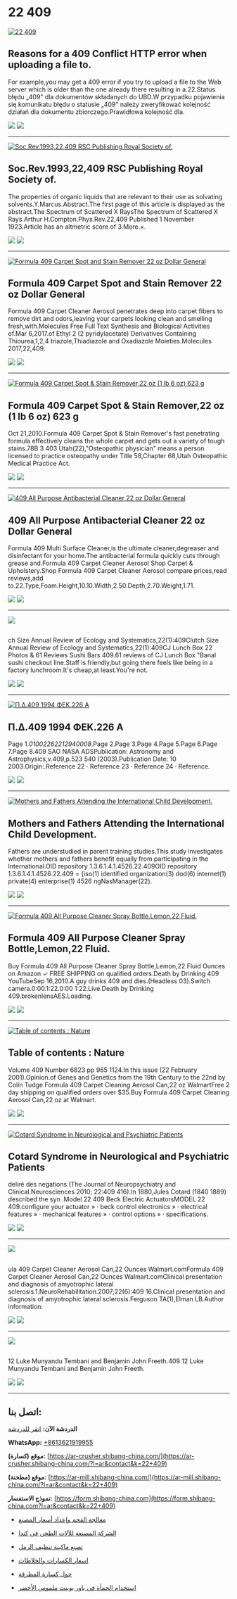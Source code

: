 # 22 409

<a href="https://swt.shibang-china.com/?l=ar&img&k=22+409" target="_blank">![22 409](http://static.shibang-china.com/all-800x300/452.jpg)</a>

## Reasons for a 409 Conflict HTTP error when uploading a file to.
For example,you may get a 409 error if you try to upload a file to the Web server which is older than the one already there resulting in a.22.Status błędu „409" dla dokumentów składanych do UBD.W przypadku pojawienia się komunikatu błędu o statusie „409&quot; należy zweryfikować kolejność działań dla dokumentu zbiorczego.Prawidłowa kolejność dla.


<a href="https://whatsapp.shibangsoft.com/WhatsApp.php" target="_blank" title="WhatsApp">![](http://static.shibang-china.com/icon/whatsapp.png)</a> <a href="https://swt.shibang-china.com/?l=ar&icon&k=22+409" target="_blank">![](http://static.shibang-china.com/icon/chat-ar.png)</a>

---

<a href="https://swt.shibang-china.com/?l=ar&img&k=22+409" target="_blank">![Soc.Rev.1993,22,409 RSC Publishing Royal Society of.](http://static.shibang-china.com/all-800x300/282.jpg)</a>

## Soc.Rev.1993,22,409 RSC Publishing Royal Society of.
The properties of organic liquids that are relevant to their use as solvating solvents.Y.Marcus.Abstract.The first page of this article is displayed as the abstract.The Spectrum of Scattered X RaysThe Spectrum of Scattered X Rays.Arthur H.Compton.Phys.Rev.22,409 Published 1 November 1923.Article has an altmetric score of 3.More.×.


<a href="https://whatsapp.shibangsoft.com/WhatsApp.php" target="_blank" title="WhatsApp">![](http://static.shibang-china.com/icon/whatsapp.png)</a> <a href="https://swt.shibang-china.com/?l=ar&icon&k=22+409" target="_blank">![](http://static.shibang-china.com/icon/chat-ar.png)</a>

---

<a href="https://swt.shibang-china.com/?l=ar&img&k=22+409" target="_blank">![Formula 409 Carpet Spot and Stain Remover 22 oz Dollar General](http://static.shibang-china.com/all-800x300/1098.jpg)</a>

## Formula 409 Carpet Spot and Stain Remover 22 oz Dollar General
Formula 409 Carpet Cleaner Aerosol penetrates deep into carpet fibers to remove dirt and odors,leaving your carpets looking clean and smelling fresh,with.Molecules Free Full Text Synthesis and Biological Activities of.Mar 6,2017.of Ethyl 2 (2 pyridylacetate) Derivatives Containing Thiourea,1,2,4 triazole,Thiadiazole and Oxadiazole Moieties.Molecules 2017,22,409.


<a href="https://whatsapp.shibangsoft.com/WhatsApp.php" target="_blank" title="WhatsApp">![](http://static.shibang-china.com/icon/whatsapp.png)</a> <a href="https://swt.shibang-china.com/?l=ar&icon&k=22+409" target="_blank">![](http://static.shibang-china.com/icon/chat-ar.png)</a>

---

<a href="https://swt.shibang-china.com/?l=ar&img&k=22+409" target="_blank">![Formula 409 Carpet Spot &amp; Stain Remover,22 oz (1 lb 6 oz) 623 g](http://static.shibang-china.com/all-800x300/874.jpg)</a>

## Formula 409 Carpet Spot &amp; Stain Remover,22 oz (1 lb 6 oz) 623 g
Oct 21,2010.Formula 409 Carpet Spot &amp; Stain Remover&#39;s fast penetrating formula effectively cleans the whole carpet and gets out a variety of tough stains.78B 3 403 Utah(22),&quot;Osteopathic physician&quot; means a person licensed to practice osteopathy under Title 58,Chapter 68,Utah Osteopathic Medical Practice Act.


<a href="https://whatsapp.shibangsoft.com/WhatsApp.php" target="_blank" title="WhatsApp">![](http://static.shibang-china.com/icon/whatsapp.png)</a> <a href="https://swt.shibang-china.com/?l=ar&icon&k=22+409" target="_blank">![](http://static.shibang-china.com/icon/chat-ar.png)</a>

---

<a href="https://swt.shibang-china.com/?l=ar&img&k=22+409" target="_blank">![409 All Purpose Antibacterial Cleaner 22 oz Dollar General](http://static.shibang-china.com/all-800x300/1245.jpg)</a>

## 409 All Purpose Antibacterial Cleaner 22 oz Dollar General
Formula 409 Multi Surface Cleaner,is the ultimate cleaner,degreaser and disinfectant for your home.The antibacterial formula quickly cuts through grease and.Formula 409 Carpet Cleaner Aerosol Shop Carpet &amp; Upholstery.Shop Formula 409 Carpet Cleaner Aerosol compare prices,read reviews,add to.22.Type,Foam.Height,10.10.Width,2.50.Depth,2.70.Weight,1.71.


<a href="https://whatsapp.shibangsoft.com/WhatsApp.php" target="_blank" title="WhatsApp">![](http://static.shibang-china.com/icon/whatsapp.png)</a> <a href="https://swt.shibang-china.com/?l=ar&icon&k=22+409" target="_blank">![](http://static.shibang-china.com/icon/chat-ar.png)</a>

---

<a href="https://swt.shibang-china.com/?l=ar&img&k=22+409" target="_blank">![](http://static.shibang-china.com/all-800x300/158.jpg)</a>

## 
ch Size Annual Review of Ecology and Systematics,22(1):409Clutch Size Annual Review of Ecology and Systematics,22(1):409CJ Lunch Box 22 Photos &amp; 61 Reviews Sushi Bars 409.61 reviews of CJ Lunch Box &quot;Banal sushi checkout line.Staff is friendly,but going there feels like being in a factory lunchroom.It&#39;s cheap,at least.You&#39;re not.


<a href="https://whatsapp.shibangsoft.com/WhatsApp.php" target="_blank" title="WhatsApp">![](http://static.shibang-china.com/icon/whatsapp.png)</a> <a href="https://swt.shibang-china.com/?l=ar&icon&k=22+409" target="_blank">![](http://static.shibang-china.com/icon/chat-ar.png)</a>

---

<a href="https://swt.shibang-china.com/?l=ar&img&k=22+409" target="_blank">![Π.Δ.409 1994 ΦΕΚ.226 Α](http://static.shibang-china.com/all-800x300/1334.jpg)</a>

## Π.Δ.409 1994 ΦΕΚ.226 Α
Page 1.*01002262212940008*.Page 2.Page 3.Page 4.Page 5.Page 6.Page 7.Page 8.409 SAO NASA ADSPublication: Astronomy and Astrophysics,v.409,p.523 540 (2003).Publication Date: 10 2003.Origin:.Reference 22 &middot; Reference 23 &middot; Reference 24 &middot; Reference.


<a href="https://whatsapp.shibangsoft.com/WhatsApp.php" target="_blank" title="WhatsApp">![](http://static.shibang-china.com/icon/whatsapp.png)</a> <a href="https://swt.shibang-china.com/?l=ar&icon&k=22+409" target="_blank">![](http://static.shibang-china.com/icon/chat-ar.png)</a>

---

<a href="https://swt.shibang-china.com/?l=ar&img&k=22+409" target="_blank">![Mothers and Fathers Attending the International Child Development.](http://static.shibang-china.com/all-800x300/7.jpg)</a>

## Mothers and Fathers Attending the International Child Development.
Fathers are understudied in parent training studies.This study investigates whether mothers and fathers benefit equally from participating in the International.OID repository 1.3.6.1.4.1.4526.22.409OID repository 1.3.6.1.4.1.4526.22.409 = {iso(1) identified organization(3) dod(6) internet(1) private(4) enterprise(1) 4526 ngNasManager(22).


<a href="https://whatsapp.shibangsoft.com/WhatsApp.php" target="_blank" title="WhatsApp">![](http://static.shibang-china.com/icon/whatsapp.png)</a> <a href="https://swt.shibang-china.com/?l=ar&icon&k=22+409" target="_blank">![](http://static.shibang-china.com/icon/chat-ar.png)</a>

---

<a href="https://swt.shibang-china.com/?l=ar&img&k=22+409" target="_blank">![Formula 409 All Purpose Cleaner Spray Bottle,Lemon,22 Fluid.](http://static.shibang-china.com/all-800x300/287.jpg)</a>

## Formula 409 All Purpose Cleaner Spray Bottle,Lemon,22 Fluid.
Buy Formula 409 All Purpose Cleaner Spray Bottle,Lemon,22 Fluid Ounces on Amazon ✓ FREE SHIPPING on qualified orders.Death by Drinking 409 YouTubeSep 16,2010.A guy drinks 409 and dies.(Headless 03).Switch camera.0:00.1:22.0:00 1:22.Live.Death by Drinking 409.brokenlensAES.Loading.


<a href="https://whatsapp.shibangsoft.com/WhatsApp.php" target="_blank" title="WhatsApp">![](http://static.shibang-china.com/icon/whatsapp.png)</a> <a href="https://swt.shibang-china.com/?l=ar&icon&k=22+409" target="_blank">![](http://static.shibang-china.com/icon/chat-ar.png)</a>

---

<a href="https://swt.shibang-china.com/?l=ar&img&k=22+409" target="_blank">![Table of contents : Nature](http://static.shibang-china.com/all-800x300/953.jpg)</a>

## Table of contents : Nature
Volume 409 Number 6823 pp 965 1124.In this issue (22 February 2001).Opinion.of Genes and Genetics from the 19th Century to the 22nd by Colin Tudge.Formula 409 Carpet Cleaning Aerosol Can,22 oz WalmartFree 2 day shipping on qualified orders over $35.Buy Formula 409 Carpet Cleaning Aerosol Can,22 oz at Walmart.


<a href="https://whatsapp.shibangsoft.com/WhatsApp.php" target="_blank" title="WhatsApp">![](http://static.shibang-china.com/icon/whatsapp.png)</a> <a href="https://swt.shibang-china.com/?l=ar&icon&k=22+409" target="_blank">![](http://static.shibang-china.com/icon/chat-ar.png)</a>

---

<a href="https://swt.shibang-china.com/?l=ar&img&k=22+409" target="_blank">![Cotard Syndrome in Neurological and Psychiatric Patients](http://static.shibang-china.com/all-800x300/663.jpg)</a>

## Cotard Syndrome in Neurological and Psychiatric Patients
deliré des negations.(The Journal of Neuropsychiatry and Clinical.Neurosciences 2010; 22:409 416).In 1880,Jules Cotard (1840 1889) described the syn .Model 22 409 Beck Electric ActuatorsMODEL 22 409.configure your actuator » &middot; beck control electronics » &middot; electrical features » &middot; mechanical features » &middot; control options » &middot; specifications.


<a href="https://whatsapp.shibangsoft.com/WhatsApp.php" target="_blank" title="WhatsApp">![](http://static.shibang-china.com/icon/whatsapp.png)</a> <a href="https://swt.shibang-china.com/?l=ar&icon&k=22+409" target="_blank">![](http://static.shibang-china.com/icon/chat-ar.png)</a>

---

<a href="https://swt.shibang-china.com/?l=ar&img&k=22+409" target="_blank">![](http://static.shibang-china.com/all-800x300/1214.jpg)</a>

## 
ula 409 Carpet Cleaner Aerosol Can,22 Ounces Walmart.comFormula 409 Carpet Cleaner Aerosol Can,22 Ounces Walmart.comClinical presentation and diagnosis of amyotrophic lateral sclerosis.1.NeuroRehabilitation.2007;22(6):409 16.Clinical presentation and diagnosis of amyotrophic lateral sclerosis.Ferguson TA(1),Elman LB.Author information:


<a href="https://whatsapp.shibangsoft.com/WhatsApp.php" target="_blank" title="WhatsApp">![](http://static.shibang-china.com/icon/whatsapp.png)</a> <a href="https://swt.shibang-china.com/?l=ar&icon&k=22+409" target="_blank">![](http://static.shibang-china.com/icon/chat-ar.png)</a>

---

<a href="https://swt.shibang-china.com/?l=ar&img&k=22+409" target="_blank">![](http://static.shibang-china.com/all-800x300/703.jpg)</a>

## 
12 Luke Munyandu Tembani and Benjamin John Freeth.409 12 Luke Munyandu Tembani and Benjamin John Freeth.

<a href="https://whatsapp.shibangsoft.com/WhatsApp.php" target="_blank" title="WhatsApp">![](http://static.shibang-china.com/icon/whatsapp.png)</a> <a href="https://swt.shibang-china.com/?l=ar&icon&k=22+409" target="_blank">![](http://static.shibang-china.com/icon/chat-ar.png)</a>

---
## اتصل بنا:

**الدردشة الآن:** [انقر للدردشة](https://swt.shibang-china.com?l=ar&contact&k=22+409)

**WhatsApp:**  [+8613621919955](https://whatsapp.shibangsoft.com/WhatsApp.php)

**موقع (كسارة):** [https://ar-crusher.shibang-china.com/](https://ar-crusher.shibang-china.com/?l=ar&contact&k=22+409)

**موقع (مطحنة):** [https://ar-mill.shibang-china.com/](https://ar-mill.shibang-china.com/?l=ar&contact&k=22+409)

**نموذج الاستفسار:** [https://form.shibang-china.com](https://form.shibang-china.com?l=ar&contact&k=22+409)

* [معالجة الفحم وإعداد أسعار المصنع](../25/%D9%85%D8%B9%D8%A7%D9%84%D8%AC%D8%A9%20%D8%A7%D9%84%D9%81%D8%AD%D9%85%20%D9%88%D8%A5%D8%B9%D8%AF%D8%A7%D8%AF%20%D8%A3%D8%B3%D8%B9%D8%A7%D8%B1%20%D8%A7%D9%84%D9%85%D8%B5%D9%86%D8%B9.md)

* [الشركة المصنعة للآلات الطحن في كندا](../23/%D8%A7%D9%84%D8%B4%D8%B1%D9%83%D8%A9%20%D8%A7%D9%84%D9%85%D8%B5%D9%86%D8%B9%D8%A9%20%D9%84%D9%84%D8%A2%D9%84%D8%A7%D8%AA%20%D8%A7%D9%84%D8%B7%D8%AD%D9%86%20%D9%81%D9%8A%20%D9%83%D9%86%D8%AF%D8%A7.md)

* [تصنع ماكينة تنظيف الرمل](../21/%D8%AA%D8%B5%D9%86%D8%B9%20%D9%85%D8%A7%D9%83%D9%8A%D9%86%D8%A9%20%D8%AA%D9%86%D8%B8%D9%8A%D9%81%20%D8%A7%D9%84%D8%B1%D9%85%D9%84.md)

* [اسعار الكسارات والخلاطات](../22/%D8%A7%D8%B3%D8%B9%D8%A7%D8%B1%20%D8%A7%D9%84%D9%83%D8%B3%D8%A7%D8%B1%D8%A7%D8%AA%20%D9%88%D8%A7%D9%84%D8%AE%D9%84%D8%A7%D8%B7%D8%A7%D8%AA.md)

* [حول كسارة المطرقة](../25/%D8%AD%D9%88%D9%84%20%D9%83%D8%B3%D8%A7%D8%B1%D8%A9%20%D8%A7%D9%84%D9%85%D8%B7%D8%B1%D9%82%D8%A9.md)

* [استخدام الحمأة في باور بوينت ملموس الأخضر](../25/%D8%A7%D8%B3%D8%AA%D8%AE%D8%AF%D8%A7%D9%85%20%D8%A7%D9%84%D8%AD%D9%85%D8%A3%D8%A9%20%D9%81%D9%8A%20%D8%A8%D8%A7%D9%88%D8%B1%20%D8%A8%D9%88%D9%8A%D9%86%D8%AA%20%D9%85%D9%84%D9%85%D9%88%D8%B3%20%D8%A7%D9%84%D8%A3%D8%AE%D8%B6%D8%B1.md)